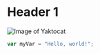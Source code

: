 # Header 1

![Image of Yaktocat](https://octodex.github.com/images/yaktocat.png)

``` javascript
var myVar = "Hello, world!";
```

